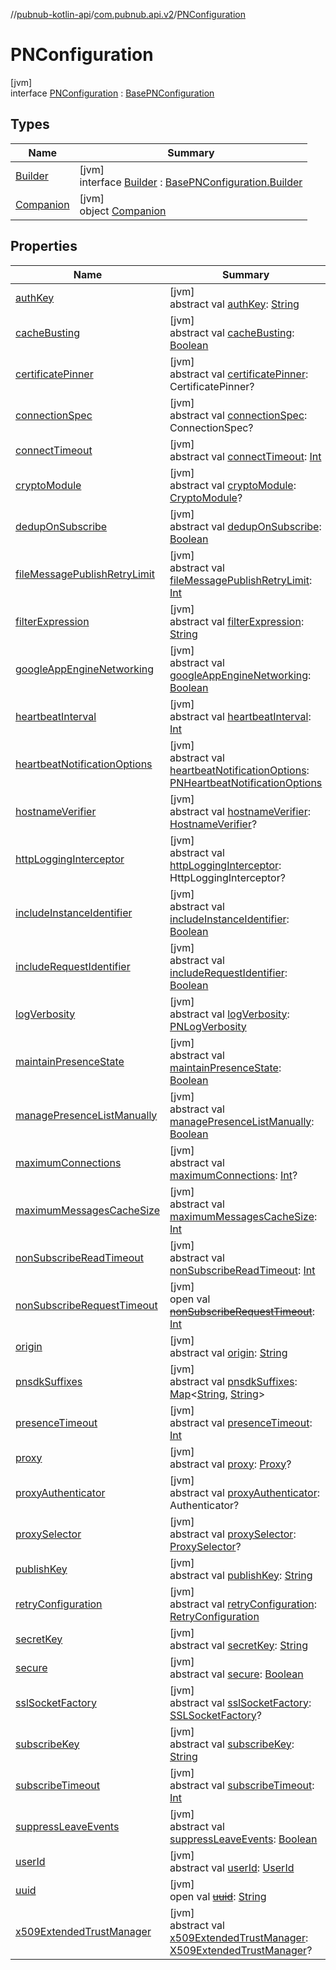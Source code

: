 //[pubnub-kotlin-api](../../../index.md)/[com.pubnub.api.v2](../index.md)/[PNConfiguration](index.md)

# PNConfiguration

[jvm]\
interface [PNConfiguration](index.md) : [BasePNConfiguration](../../../../../pubnub-core/pubnub-core-api/pubnub-core-api/com.pubnub.api.v2/-base-p-n-configuration/index.md)

## Types

| Name | Summary |
|---|---|
| [Builder](-builder/index.md) | [jvm]<br>interface [Builder](-builder/index.md) : [BasePNConfiguration.Builder](../../../../../pubnub-core/pubnub-core-api/pubnub-core-api/com.pubnub.api.v2/-base-p-n-configuration/-builder/index.md) |
| [Companion](-companion/index.md) | [jvm]<br>object [Companion](-companion/index.md) |

## Properties

| Name | Summary |
|---|---|
| [authKey](index.md#53209962%2FProperties%2F1262999440) | [jvm]<br>abstract val [authKey](index.md#53209962%2FProperties%2F1262999440): [String](https://kotlinlang.org/api/latest/jvm/stdlib/kotlin/-string/index.html) |
| [cacheBusting](index.md#45886669%2FProperties%2F1262999440) | [jvm]<br>abstract val [cacheBusting](index.md#45886669%2FProperties%2F1262999440): [Boolean](https://kotlinlang.org/api/latest/jvm/stdlib/kotlin/-boolean/index.html) |
| [certificatePinner](index.md#-647701404%2FProperties%2F1262999440) | [jvm]<br>abstract val [certificatePinner](index.md#-647701404%2FProperties%2F1262999440): CertificatePinner? |
| [connectionSpec](index.md#1545112128%2FProperties%2F1262999440) | [jvm]<br>abstract val [connectionSpec](index.md#1545112128%2FProperties%2F1262999440): ConnectionSpec? |
| [connectTimeout](index.md#1565428386%2FProperties%2F1262999440) | [jvm]<br>abstract val [connectTimeout](index.md#1565428386%2FProperties%2F1262999440): [Int](https://kotlinlang.org/api/latest/jvm/stdlib/kotlin/-int/index.html) |
| [cryptoModule](index.md#-1038871316%2FProperties%2F1262999440) | [jvm]<br>abstract val [cryptoModule](index.md#-1038871316%2FProperties%2F1262999440): [CryptoModule](../../../../../pubnub-core/pubnub-core-api/pubnub-core-api/com.pubnub.api.crypto/-crypto-module/index.md)? |
| [dedupOnSubscribe](index.md#1819763724%2FProperties%2F1262999440) | [jvm]<br>abstract val [dedupOnSubscribe](index.md#1819763724%2FProperties%2F1262999440): [Boolean](https://kotlinlang.org/api/latest/jvm/stdlib/kotlin/-boolean/index.html) |
| [fileMessagePublishRetryLimit](index.md#-1556855294%2FProperties%2F1262999440) | [jvm]<br>abstract val [fileMessagePublishRetryLimit](index.md#-1556855294%2FProperties%2F1262999440): [Int](https://kotlinlang.org/api/latest/jvm/stdlib/kotlin/-int/index.html) |
| [filterExpression](index.md#1227005609%2FProperties%2F1262999440) | [jvm]<br>abstract val [filterExpression](index.md#1227005609%2FProperties%2F1262999440): [String](https://kotlinlang.org/api/latest/jvm/stdlib/kotlin/-string/index.html) |
| [googleAppEngineNetworking](index.md#-173071421%2FProperties%2F1262999440) | [jvm]<br>abstract val [googleAppEngineNetworking](index.md#-173071421%2FProperties%2F1262999440): [Boolean](https://kotlinlang.org/api/latest/jvm/stdlib/kotlin/-boolean/index.html) |
| [heartbeatInterval](index.md#1038438240%2FProperties%2F1262999440) | [jvm]<br>abstract val [heartbeatInterval](index.md#1038438240%2FProperties%2F1262999440): [Int](https://kotlinlang.org/api/latest/jvm/stdlib/kotlin/-int/index.html) |
| [heartbeatNotificationOptions](index.md#1030972962%2FProperties%2F1262999440) | [jvm]<br>abstract val [heartbeatNotificationOptions](index.md#1030972962%2FProperties%2F1262999440): [PNHeartbeatNotificationOptions](../../../../../pubnub-core/pubnub-core-api/pubnub-core-api/com.pubnub.api.enums/-p-n-heartbeat-notification-options/index.md) |
| [hostnameVerifier](index.md#1966514384%2FProperties%2F1262999440) | [jvm]<br>abstract val [hostnameVerifier](index.md#1966514384%2FProperties%2F1262999440): [HostnameVerifier](https://docs.oracle.com/javase/8/docs/api/javax/net/ssl/HostnameVerifier.html)? |
| [httpLoggingInterceptor](index.md#-122610773%2FProperties%2F1262999440) | [jvm]<br>abstract val [httpLoggingInterceptor](index.md#-122610773%2FProperties%2F1262999440): HttpLoggingInterceptor? |
| [includeInstanceIdentifier](index.md#-1426199813%2FProperties%2F1262999440) | [jvm]<br>abstract val [includeInstanceIdentifier](index.md#-1426199813%2FProperties%2F1262999440): [Boolean](https://kotlinlang.org/api/latest/jvm/stdlib/kotlin/-boolean/index.html) |
| [includeRequestIdentifier](index.md#1858164233%2FProperties%2F1262999440) | [jvm]<br>abstract val [includeRequestIdentifier](index.md#1858164233%2FProperties%2F1262999440): [Boolean](https://kotlinlang.org/api/latest/jvm/stdlib/kotlin/-boolean/index.html) |
| [logVerbosity](index.md#-1490047726%2FProperties%2F1262999440) | [jvm]<br>abstract val [logVerbosity](index.md#-1490047726%2FProperties%2F1262999440): [PNLogVerbosity](../../../../../pubnub-core/pubnub-core-api/pubnub-core-api/com.pubnub.api.enums/-p-n-log-verbosity/index.md) |
| [maintainPresenceState](index.md#1913241078%2FProperties%2F1262999440) | [jvm]<br>abstract val [maintainPresenceState](index.md#1913241078%2FProperties%2F1262999440): [Boolean](https://kotlinlang.org/api/latest/jvm/stdlib/kotlin/-boolean/index.html) |
| [managePresenceListManually](index.md#-1014508856%2FProperties%2F1262999440) | [jvm]<br>abstract val [managePresenceListManually](index.md#-1014508856%2FProperties%2F1262999440): [Boolean](https://kotlinlang.org/api/latest/jvm/stdlib/kotlin/-boolean/index.html) |
| [maximumConnections](index.md#-1205146524%2FProperties%2F1262999440) | [jvm]<br>abstract val [maximumConnections](index.md#-1205146524%2FProperties%2F1262999440): [Int](https://kotlinlang.org/api/latest/jvm/stdlib/kotlin/-int/index.html)? |
| [maximumMessagesCacheSize](index.md#-1418706878%2FProperties%2F1262999440) | [jvm]<br>abstract val [maximumMessagesCacheSize](index.md#-1418706878%2FProperties%2F1262999440): [Int](https://kotlinlang.org/api/latest/jvm/stdlib/kotlin/-int/index.html) |
| [nonSubscribeReadTimeout](index.md#-827015885%2FProperties%2F1262999440) | [jvm]<br>abstract val [nonSubscribeReadTimeout](index.md#-827015885%2FProperties%2F1262999440): [Int](https://kotlinlang.org/api/latest/jvm/stdlib/kotlin/-int/index.html) |
| [nonSubscribeRequestTimeout](index.md#202498698%2FProperties%2F1262999440) | [jvm]<br>open val [~~nonSubscribeRequestTimeout~~](index.md#202498698%2FProperties%2F1262999440): [Int](https://kotlinlang.org/api/latest/jvm/stdlib/kotlin/-int/index.html) |
| [origin](index.md#-990263437%2FProperties%2F1262999440) | [jvm]<br>abstract val [origin](index.md#-990263437%2FProperties%2F1262999440): [String](https://kotlinlang.org/api/latest/jvm/stdlib/kotlin/-string/index.html) |
| [pnsdkSuffixes](index.md#-238847194%2FProperties%2F1262999440) | [jvm]<br>abstract val [pnsdkSuffixes](index.md#-238847194%2FProperties%2F1262999440): [Map](https://kotlinlang.org/api/latest/jvm/stdlib/kotlin.collections/-map/index.html)&lt;[String](https://kotlinlang.org/api/latest/jvm/stdlib/kotlin/-string/index.html), [String](https://kotlinlang.org/api/latest/jvm/stdlib/kotlin/-string/index.html)&gt; |
| [presenceTimeout](index.md#-1639993861%2FProperties%2F1262999440) | [jvm]<br>abstract val [presenceTimeout](index.md#-1639993861%2FProperties%2F1262999440): [Int](https://kotlinlang.org/api/latest/jvm/stdlib/kotlin/-int/index.html) |
| [proxy](index.md#-1653587597%2FProperties%2F1262999440) | [jvm]<br>abstract val [proxy](index.md#-1653587597%2FProperties%2F1262999440): [Proxy](https://docs.oracle.com/javase/8/docs/api/java/net/Proxy.html)? |
| [proxyAuthenticator](index.md#-1422447660%2FProperties%2F1262999440) | [jvm]<br>abstract val [proxyAuthenticator](index.md#-1422447660%2FProperties%2F1262999440): Authenticator? |
| [proxySelector](index.md#1241743444%2FProperties%2F1262999440) | [jvm]<br>abstract val [proxySelector](index.md#1241743444%2FProperties%2F1262999440): [ProxySelector](https://docs.oracle.com/javase/8/docs/api/java/net/ProxySelector.html)? |
| [publishKey](index.md#-2026020599%2FProperties%2F1262999440) | [jvm]<br>abstract val [publishKey](index.md#-2026020599%2FProperties%2F1262999440): [String](https://kotlinlang.org/api/latest/jvm/stdlib/kotlin/-string/index.html) |
| [retryConfiguration](index.md#112800363%2FProperties%2F1262999440) | [jvm]<br>abstract val [retryConfiguration](index.md#112800363%2FProperties%2F1262999440): [RetryConfiguration](../../../../../pubnub-core/pubnub-core-api/pubnub-core-api/com.pubnub.api.retry/-retry-configuration/index.md) |
| [secretKey](index.md#-398936206%2FProperties%2F1262999440) | [jvm]<br>abstract val [secretKey](index.md#-398936206%2FProperties%2F1262999440): [String](https://kotlinlang.org/api/latest/jvm/stdlib/kotlin/-string/index.html) |
| [secure](index.md#916252738%2FProperties%2F1262999440) | [jvm]<br>abstract val [secure](index.md#916252738%2FProperties%2F1262999440): [Boolean](https://kotlinlang.org/api/latest/jvm/stdlib/kotlin/-boolean/index.html) |
| [sslSocketFactory](index.md#-1214590002%2FProperties%2F1262999440) | [jvm]<br>abstract val [sslSocketFactory](index.md#-1214590002%2FProperties%2F1262999440): [SSLSocketFactory](https://docs.oracle.com/javase/8/docs/api/javax/net/ssl/SSLSocketFactory.html)? |
| [subscribeKey](index.md#-1947520060%2FProperties%2F1262999440) | [jvm]<br>abstract val [subscribeKey](index.md#-1947520060%2FProperties%2F1262999440): [String](https://kotlinlang.org/api/latest/jvm/stdlib/kotlin/-string/index.html) |
| [subscribeTimeout](index.md#217110530%2FProperties%2F1262999440) | [jvm]<br>abstract val [subscribeTimeout](index.md#217110530%2FProperties%2F1262999440): [Int](https://kotlinlang.org/api/latest/jvm/stdlib/kotlin/-int/index.html) |
| [suppressLeaveEvents](index.md#2053613766%2FProperties%2F1262999440) | [jvm]<br>abstract val [suppressLeaveEvents](index.md#2053613766%2FProperties%2F1262999440): [Boolean](https://kotlinlang.org/api/latest/jvm/stdlib/kotlin/-boolean/index.html) |
| [userId](index.md#-1170764717%2FProperties%2F1262999440) | [jvm]<br>abstract val [userId](index.md#-1170764717%2FProperties%2F1262999440): [UserId](../../../../../pubnub-core/pubnub-core-api/pubnub-core-api/com.pubnub.api/-user-id/index.md) |
| [uuid](index.md#-473515138%2FProperties%2F1262999440) | [jvm]<br>open val [~~uuid~~](index.md#-473515138%2FProperties%2F1262999440): [String](https://kotlinlang.org/api/latest/jvm/stdlib/kotlin/-string/index.html) |
| [x509ExtendedTrustManager](index.md#-1970140507%2FProperties%2F1262999440) | [jvm]<br>abstract val [x509ExtendedTrustManager](index.md#-1970140507%2FProperties%2F1262999440): [X509ExtendedTrustManager](https://docs.oracle.com/javase/8/docs/api/javax/net/ssl/X509ExtendedTrustManager.html)? |
